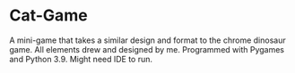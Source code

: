 # Cat-Game
A mini-game that takes a similar design and format to the chrome dinosaur game. All elements drew and designed by me. Programmed with Pygames and Python 3.9.
Might need IDE to run.
